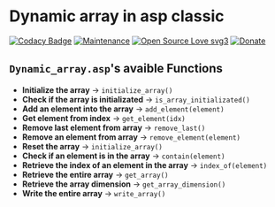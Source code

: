 # Dynamic array in asp classic

[![Codacy Badge](https://app.codacy.com/project/badge/Grade/5fb4b710ca5c4dfd88a883944af2dac3)](https://app.codacy.com/gh/R0mb0/Dynamic_array_asp_classic/dashboard?utm_source=gh&utm_medium=referral&utm_content=&utm_campaign=Badge_grade)
[![Maintenance](https://img.shields.io/badge/Maintained%3F-yes-green.svg)](https://github.com/R0mb0/Dynamic_array_asp_classic)
[![Open Source Love svg3](https://badges.frapsoft.com/os/v3/open-source.svg?v=103)](https://github.com/R0mb0/Dynamic_array_asp_classic)
[![Donate](https://img.shields.io/badge/PayPal-Donate%20to%20Author-blue.svg)](http://paypal.me/R0mb0)

## `Dynamic_array.asp`'s avaible Functions

- **Initialize the array** -> `initialize_array()`
- **Check if the array is initializated** -> `is_array_initializated()`
- **Add an element into the array** -> `add_element(element)`
- **Get element from index** -> `get_element(idx)`
- **Remove last element from array** -> `remove_last()`
- **Remove an element from array** -> `remove_element(element)`
- **Reset the array** -> `initialize_array()`
- **Check if an element is in the array** -> `contain(element)`
- **Retrieve the index of an element in the array** -> `index_of(element)`
- **Retrieve the entire array** -> `get_array()`
- **Retrieve the array dimension** -> `get_array_dimension()`
- **Write the entire array** -> `write_array()`
